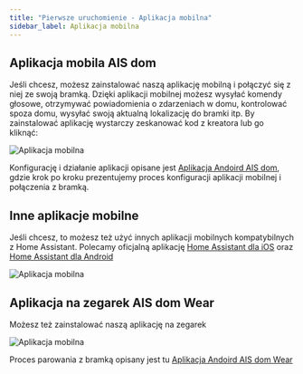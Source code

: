 ```yaml
---
title: "Pierwsze uruchomienie - Aplikacja mobilna"
sidebar_label: Aplikacja mobilna
---
```


## Aplikacja mobila AIS dom

Jeśli chcesz, możesz zainstalować naszą aplikację mobilną i połączyć się z niej ze swoją bramką.
Dzięki aplikacji mobilnej możesz wysyłać komendy głosowe, otrzymywać powiadomienia o zdarzeniach w domu, kontrolować spoza domu, wysyłać swoją aktualną lokalizację do bramki itp. 
By zainstalować aplikację wystarczy zeskanować kod z kreatora lub go kliknąć:

![Aplikacja mobilna](/img/en/bramka/onboarding_step_mob_app_1.png)

Konfigurację i działanie aplikacji opisane jest [Aplikacja Andoird AIS dom](/docs/ais_app_android_dom), gdzie krok po kroku prezentujemy proces konfiguracji aplikacji mobilnej i połączenia z bramką.


## Inne aplikacje mobilne

Jeśli chcesz, to możesz też użyć innych aplikacji mobilnych kompatybilnych z Home Assistant.
Polecamy oficjalną aplikację [Home Assistant dla iOS](https://apps.apple.com/us/app/home-assistant/id1099568401) oraz [Home Assistant dla Android](https://play.google.com/store/apps/details?id=io.homeassistant.companion.android)

![Aplikacja mobilna](/img/en/bramka/onboarding_step_mob_app_2.png)


## Aplikacja na zegarek AIS dom Wear

Możesz też zainstalować naszą aplikację na zegarek 

![Aplikacja mobilna](/img/en/frontend/ais_dom_wizard_10_wear_apk.png)

Proces parowania z bramką opisany jest tu [Aplikacja Andoird AIS dom Wear](ais_app_android_dom_wear)

